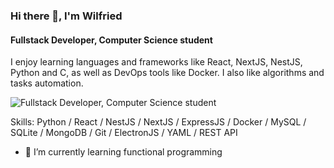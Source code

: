 ### Hi there 👋, I'm Wilfried
#### Fullstack Developer, Computer Science student
I enjoy learning languages and frameworks like React, NextJS, NestJS, Python and C, as well as DevOps tools like Docker.
I also like algorithms and tasks automation.

![Fullstack Developer, Computer Science student](https://images.unsplash.com/photo-1550745165-9bc0b252726f?ixlib=rb-4.0.3&ixid=M3wxMjA3fDB8MHxwaG90by1wYWdlfHx8fGVufDB8fHx8fA%3D%3D&auto=format&fit=crop&w=1470&q=80)

Skills: Python / React / NestJS / NextJS / ExpressJS / Docker / MySQL / SQLite / MongoDB / Git / ElectronJS / YAML / REST API

- 🌱 I’m currently learning functional programming 




